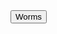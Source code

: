 <div class="encase">
	<button class="collapsible" id="worms" data-parent="worms" data-child="worms-child">Worms</button>
		<div id="worms-child" class="innertext" data-parent="worms">
		</div>
</div>
<script src="https://www.gstatic.com/firebasejs/5.1.0/firebase-app.js"></script>
<script src="https://www.gstatic.com/firebasejs/5.1.0/firebase-database.js"></script>
<script src="index.js"></script>